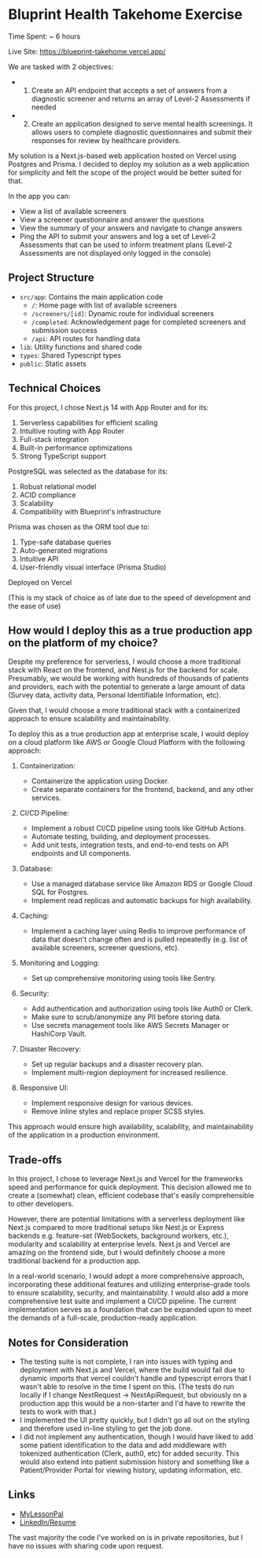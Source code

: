 # Bluprint Health Takehome Exercise

Time Spent: ~ 6 hours

Live Site: https://blueprint-takehome.vercel.app/

We are tasked with 2 objectives:

- 1. Create an API endpoint that accepts a set of answers from a diagnostic screener and returns an array of Level-2 Assessments if needed
- 2. Create an application designed to serve mental health screenings. It allows users to complete diagnostic questionnaires and submit their responses for review by healthcare providers.

My solution is a Next.js-based web application hosted on Vercel using Postgres and Prisma. I decided to deploy my solution as a web application for simplicity and felt the scope of the project would be better suited for that.

In the app you can:

- View a list of available screeners
- View a screener questionnaire and answer the questions
- View the summary of your answers and navigate to change answers
- Ping the API to submit your answers and log a set of Level-2 Assessments that can be used to inform treatment plans (Level-2 Assessments are not displayed only logged in the console)

## Project Structure

- `src/app`: Contains the main application code
  - `/`: Home page with list of available screeners
  - `/screeners/[id]`: Dynamic route for individual screeners
  - `/completed`: Acknowledgement page for completed screeners and submission success
  - `/api`: API routes for handling data
- `lib`: Utility functions and shared code
- `types`: Shared Typescript types
- `public`: Static assets

## Technical Choices

For this project, I chose Next.js 14 with App Router and for its:

1. Serverless capabilities for efficient scaling
2. Intuitive routing with App Router
3. Full-stack integration
4. Built-in performance optimizations
5. Strong TypeScript support

PostgreSQL was selected as the database for its:

1. Robust relational model
2. ACID compliance
3. Scalability
4. Compatibility with Blueprint's infrastructure

Prisma was chosen as the ORM tool due to:

1. Type-safe database queries
2. Auto-generated migrations
3. Intuitive API
4. User-friendly visual interface (Prisma Studio)

Deployed on Vercel

(This is my stack of choice as of late due to the speed of development and the ease of use)

## How would I deploy this as a true production app on the platform of my choice?

Despite my preference for serverless, I would choose a more traditional stack with React on the frontend, and Nest.js for the backend for scale. Presumably, we would be working with hundreds of thousands of patients and providers, each with the potential to generate a large amount of data (Survey data, activity data, Personal Identifiable Information, etc).

Given that, I would choose a more traditional stack with a containerized approach to ensure scalability and maintainability.

To deploy this as a true production app at enterprise scale, I would deploy on a cloud platform like AWS or Google Cloud Platform with the following approach:

1. Containerization:

   - Containerize the application using Docker.
   - Create separate containers for the frontend, backend, and any other services.

2. CI/CD Pipeline:

   - Implement a robust CI/CD pipeline using tools like GitHub Actions.
   - Automate testing, building, and deployment processes.
   - Add unit tests, integration tests, and end-to-end tests on API endpoints and UI components.

3. Database:

   - Use a managed database service like Amazon RDS or Google Cloud SQL for Postgres.
   - Implement read replicas and automatic backups for high availability.

4. Caching:

   - Implement a caching layer using Redis to improve performance of data that doesn't change often and is pulled repeatedly (e.g. list of available screeners, screener questions, etc).

5. Monitoring and Logging:

   - Set up comprehensive monitoring using tools like Sentry.

6. Security:

   - Add authentication and authorization using tools like Auth0 or Clerk.
   - Make sure to scrub/anonymize any PII before storing data.
   - Use secrets management tools like AWS Secrets Manager or HashiCorp Vault.

7. Disaster Recovery:

   - Set up regular backups and a disaster recovery plan.
   - Implement multi-region deployment for increased resilience.

8. Responsive UI:
   - Implement responsive design for various devices.
   - Remove inline styles and replace proper SCSS styles.

This approach would ensure high availability, scalability, and maintainability of the application in a production environment.

## Trade-offs

In this project, I chose to leverage Next.js and Vercel for the frameworks speed and performance for quick deployment. This decision allowed me to create a (somewhat) clean, efficient codebase that's easily comprehensible to other developers.

However, there are potential limitations with a serverless deployment like Next.js compared to more traditional setups like Nest.js or Express backends e.g. feature-set (WebSockets, background workers, etc.), modularity and scalability at enterprise levels. Next.js and Vercel are amazing on the frontend side, but I would definitely choose a more traditional backend for a production app.

In a real-world scenario, I would adopt a more comprehensive approach, incorporating these additional features and utilizing enterprise-grade tools to ensure scalability, security, and maintainability. I would also add a more comprehensive test suite and implement a CI/CD pipeline. The current implementation serves as a foundation that can be expanded upon to meet the demands of a full-scale, production-ready application.

## Notes for Consideration

- The testing suite is not complete, I ran into issues with typing and deployment with Next.js and Vercel, where the build would fail due to dynamic imports that vercel couldn't handle and typescript errors that I wasn't able to resolve in the time I spent on this. (The tests do run locally if I change NextRequest -> NextApiRequest, but obviously on a production app this would be a non-starter and I'd have to rewrite the tests to work with that.)
- I implemented the UI pretty quickly, but I didn't go all out on the styling and therefore used in-line styling to get the job done.
- I did not implement any authentication, though I would have liked to add some patient identification to the data and add middleware with tokenized authentication (Clerk, auth0, etc) for added security. This would also extend into patient submission history and something like a Patient/Provider Portal for viewing history, updating information, etc.

## Links

- [MyLessonPal](https://github.com/bvergara87/MyLessonPal)
- [LinkedIn/Resume](https://www.linkedin.com/in/bryant-vergara/)

The vast majority the code I've worked on is in private repositories, but I have no issues with sharing code upon request.
